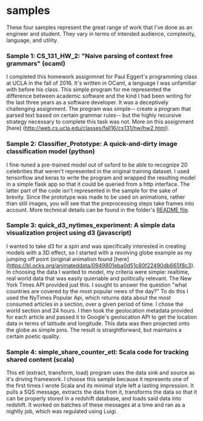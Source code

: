 # samples

These four samples represent the great range of work that I've done as an engineer and student. They vary in terms of intended audience, complexity, language, and utility. 

### Sample 1: CS_131_HW_2: "Naive parsing of context free grammars" (ocaml)
I completed this homework assignmnet for Paul Eggert's programming class at UCLA in the fall of 2016. It's written in OCaml, a language I was unfamiliar with before his class. This simple program for me represented the difference between academic software and the kind I had been writing for the last three years as a software developer. It was a deceptively challenging assignment. The program was simple-- create a program that parsed text based on certain grammar rules-- but the highly recursive strategy necessary to complete this task was not. More on this assignment [here] (http://web.cs.ucla.edu/classes/fall16/cs131/hw/hw2.html).

### Sample 2: Classifier_Prototype: A quick-and-dirty image classification model (python)
I fine-tuned a pre-trained model out of oxford to be able to recognize 20 celebrities that weren't represented in the original training dataset. I used tensorflow and keras to write the program and wrapped the resulting model in a simple flask app so that it could be queried from a http interface. The latter part of the code isn't represented in the sample for the sake of brevity. Since the prototype was made to be used on animations, rather than still images, you will see that the preprocessing steps take frames into account. More technical details can be found in the folder's [README file](https://github.com/katebell483/samples/blob/master/classifier_prototype/README.md).

### Sample 3: quick_d3_nytimes_experiment: A simple data visualization project using d3 (javascript)
I wanted to take d3 for a spin and was specifically interested in creating models with a 3D effect, so I started with a revolving globe example as my jumping off point (original animation found [here] (https://bl.ocks.org/animateddata/0949801eba0d51c80f22490db665f8c3). In choosing the data I wanted to model, my criteria were simple: realtime, real world data that was easily quieriable and politically relevant. The New York Times API provided just this. I sought to answer the question "what countries are covered by the most popular news of the day?" To do this I used the NyTimes Popular Api, which returns data about the most consumed articles in a section, over a given period of time. I chose the world section and 24 hours. I then took the geolocation metadata provided for each article and passed it to Google's geolocation API to get the location data in terms of latitude and longitude. This data was then projected onto the globe as simple pins. The result is straightforward, but maintains a certain poetic quality. 

### Sample 4: simple_share_counter_etl: Scala code for tracking shared content (scala)
This etl (extract, transform, load) program uses the data sink and source as it's driving framework. I choose this sample because it represents one of the first times I wrote Scala and its minimal style left a lasting impression.  It pulls a SQS message, extracts the data from it, transforms the data so that it can be properly stored in a redshift database, and loads said data into redshift. It worked on batches of these messages at a time and ran as a nightly job, which was regulated using Luigi. 
